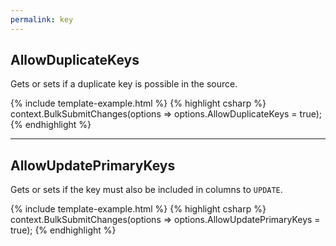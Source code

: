 ```yaml
---
permalink: key
---
```


## AllowDuplicateKeys
Gets or sets if a duplicate key is possible in the source.

{% include template-example.html %} 
{% highlight csharp %}
context.BulkSubmitChanges(options => options.AllowDuplicateKeys = true);
{% endhighlight %}

---

## AllowUpdatePrimaryKeys
Gets or sets if the key must also be included in columns to `UPDATE`.

{% include template-example.html %} 
{% highlight csharp %}
context.BulkSubmitChanges(options => options.AllowUpdatePrimaryKeys = true);
{% endhighlight %}
